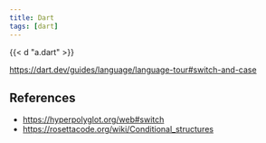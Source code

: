 ```yaml
---
title: Dart
tags: [dart]
---
```


{{< d "a.dart" >}}

<https://dart.dev/guides/language/language-tour#switch-and-case>

## References

- <https://hyperpolyglot.org/web#switch>
- <https://rosettacode.org/wiki/Conditional_structures>

